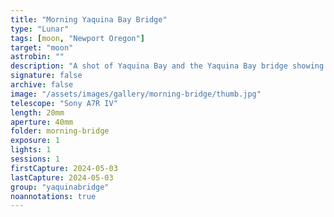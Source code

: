 ```yaml
---
title: "Morning Yaquina Bay Bridge"
type: "Lunar"
tags: [moon, "Newport Oregon"]
target: "moon"
astrobin: ""
description: "A shot of Yaquina Bay and the Yaquina Bay bridge showing the moon above a fog bank."
signature: false
archive: false
image: "/assets/images/gallery/morning-bridge/thumb.jpg"
telescope: "Sony A7R IV"
length: 20mm
aperture: 40mm
folder: morning-bridge
exposure: 1
lights: 1
sessions: 1
firstCapture: 2024-05-03
lastCapture: 2024-05-03
group: "yaquinabridge"
noannotations: true
---
```

